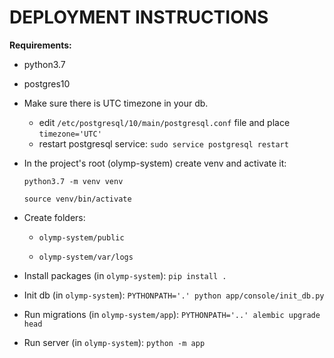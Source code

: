# **DEPLOYMENT INSTRUCTIONS**

**Requirements:**

- python3.7
- postgres10


- Make sure there is UTC timezone in your db.

    - edit  `/etc/postgresql/10/main/postgresql.conf` file and place `timezone='UTC'`
    - restart postgresql service: `sudo service postgresql restart` 

- In the project's root (olymp-system) create venv and activate it:

    `python3.7 -m venv venv`

    `source venv/bin/activate`

- Create folders:

    - `olymp-system/public`

    - `olymp-system/var/logs`

- Install packages (in `olymp-system`): `pip install .`

- Init db (in `olymp-system`): `PYTHONPATH='.' python app/console/init_db.py`

- Run migrations (in `olymp-system/app`): `PYTHONPATH='..' alembic upgrade head`

- Run server (in `olymp-system`): `python -m app`

